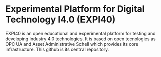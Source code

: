 # Experimental Platform for Digital Technology I4.0 (EXPI40)
EXPI40 is an open educational and experimental platform for testing and developing Industry 4.0 technologies.
It is based on open tecnologies as OPC UA and Asset Administrative Schell which provides its core infrastructure.
This github is its central repository.

